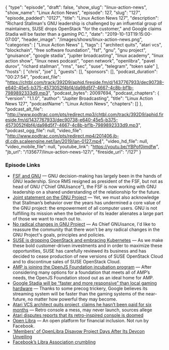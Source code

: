 {
  "type": "episode",
  "draft": false,
  "show_slug": "linux-action-news",
  "show_name": "Linux Action News",
  "episode": 127,
  "slug": "127",
  "episode_padded": "0127",
  "title": "Linux Action News 127",
  "description": "Richard Stallman's GNU leadership is challenged by an influential group of maintainers, SUSE drops OpenStack \"for the customer,\" and Google claims Stadia will be faster than a gaming PC.",
  "date": "2019-10-13T19:15:00-07:00",
  "header_image": "/images/shows/linux-action-news.png",
  "categories": [
    "Linux Action News"
  ],
  "tags": [
    "architect quits",
    "atari vcs",
    "blockchain",
    "free software foundation",
    "fsf",
    "gnu",
    "gnu project",
    "gnuisance",
    "google stadia",
    "jupiter broadcasting",
    "linux academy",
    "linux action show",
    "linux news podcast",
    "open network",
    "openlibra",
    "pavel durov",
    "richard stallman",
    "rms",
    "sec",
    "suse",
    "telegram",
    "token sale"
  ],
  "hosts": [
    "chris",
    "joe"
  ],
  "guests": [],
  "sponsors": [],
  "podcast_duration": "00:27:54",
  "podcast_file": "https://chtbl.com/track/392D9/aphid.fireside.fm/d/1437767933/dec90738-e640-45e5-b375-4573052f4bf4/da98d5f7-4667-4c8b-bf1b-7989892333d9.mp3",
  "podcast_bytes": 20097694,
  "podcast_chapters": {
    "version": "1.1.0",
    "author": "Jupiter Broadcasting",
    "title": "Linux Action News 127",
    "podcastName": "Linux Action News",
    "chapters": []
  },
  "podcast_alt_file": "http://www.podtrac.com/pts/redirect.mp3/chtbl.com/track/392D9/aphid.fireside.fm/d/1437767933/dec90738-e640-45e5-b375-4573052f4bf4/da98d5f7-4667-4c8b-bf1b-7989892333d9.mp3",
  "podcast_ogg_file": null,
  "video_file": "http://www.podtrac.com/pts/redirect.mp4/201406.jb-dl.cdn.scaleengine.net/lan/2019/lan-0127.mp4",
  "video_hd_file": null,
  "video_mobile_file": null,
  "youtube_link": "https://youtu.be/YBPof0jmdfw",
  "jb_url": "/135677/linux-action-news-127/",
  "fireside_url": "/127"
}


### Episode Links

  * [FSF and GNU](https://www.fsf.org/news/fsf-and-gnu "FSF and GNU") — GNU decision-making has largely been in the hands of GNU leadership. Since RMS resigned as president of the FSF, but not as head of GNU ("Chief GNUisance"), the FSF is now working with GNU leadership on a shared understanding of the relationship for the future.
  * [Joint statement on the GNU Project](https://guix.gnu.org/blog/2019/joint-statement-on-the-gnu-project/ "Joint statement on the GNU Project") — Yet, we must also acknowledge that Stallman’s behavior over the years has undermined a core value of the GNU project: the empowerment of all computer users. GNU is not fulfilling its mission when the behavior of its leader alienates a large part of those we want to reach out to.
  * [No radical changes in GNU Project](https://lists.gnu.org/archive/html/info-gnu/2019-10/msg00005.html "No radical changes in GNU Project") — As Chief GNUisance, I'd like to reassure the community that there won't be any radical changes in the GNU Project's goals, principles and policies. 
  * [SUSE is dropping OpenStack and embracing Kubernetes](https://www.suse.com/c/suse-doubles-down-on-application-delivery-to-meet-customer-needs/ "SUSE is dropping OpenStack and embracing Kubernetes") — As we make these bold customer-driven investments and in order to maximize these opportunities, SUSE has carefully reviewed its business and has decided to cease production of new versions of SUSE OpenStack Cloud and to discontinue sales of SUSE OpenStack Cloud.
  * [AMP is joining the OpenJS Foundation incubation program](https://blog.amp.dev/2019/10/10/amp-is-joining-the-openjs-foundation-incubation-program/ "AMP is joining the OpenJS Foundation incubation program") — After considering many options for a foundation that meets all of AMP’s needs, the OpenJS Foundation stood out as an ideal home for AMP.
  * [Google Stadia will be “faster and more responsive” than local gaming hardware](https://www.pcgamesn.com/stadia/negative-latency-prediction "Google Stadia will be “faster and more responsive” than local gaming hardware") — Thanks to some precog trickery, Google believes its streaming system will be faster than the gaming systems of the near-future, no matter how powerful they may become.
  * [Atari VCS architect quits project, claims he hasn’t been paid for six months](https://www.theregister.co.uk/2019/10/08/atari_architect_quits/ "Atari VCS architect quits project, claims he hasn’t been paid for six months") — Retro console a mess, may never launch, sources allege
  * [Atari disputes reports that its retro-inspired console is doomed](https://www.theverge.com/2019/10/10/20907755/atari-vcs-troubled-development-architect-operating-system-crowdfunding-campaign "Atari disputes reports that its retro-inspired console is doomed")
  * [Open Libra](https://www.openlibra.io/ "Open Libra") — An open platform for financial inclusion. Not run by Facebook.
  * ['Members' of OpenLibra Disavow Project Days After Its Devcon Unveiling](https://www.coindesk.com/members-of-openlibra-disavow-project-days-after-its-devcon-unveiling "'Members' of OpenLibra Disavow Project Days After Its Devcon Unveiling")
  * [Facebook’s Libra Association crumbling](https://www.theverge.com/2019/10/11/20910330/mastercard-stripe-ebay-facebook-libra-association-withdrawal-cryptocurrency "Facebook’s Libra Association crumbling")


